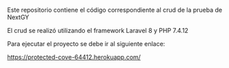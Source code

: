 Este repositorio contiene el código correspondiente al crud de la prueba de NextGY

El crud se realizó utilizando el framework Laravel 8 y PHP 7.4.12

Para ejecutar el proyecto se debe ir al siguiente enlace:

https://protected-cove-64412.herokuapp.com/
